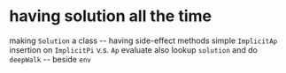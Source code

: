 # having solution all the time

making `Solution` a class -- having side-effect methods
simple `ImplicitAp` insertion on `ImplicitPi` v.s. `Ap`
evaluate also lookup `solution` and do `deepWalk` -- beside `env`

